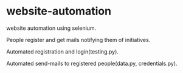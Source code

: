 # website-automation
website automation using selenium.

People register and get mails notifying them of initiatives.

Automated registration and login(testing.py).

Automated send-mails to registered people(data.py, credentials.py).
